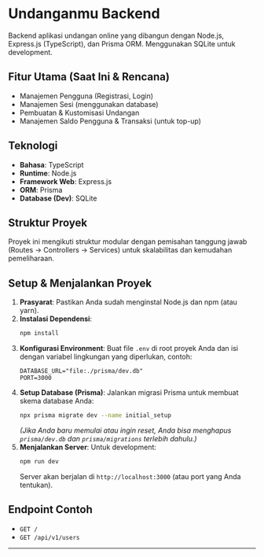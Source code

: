 # Undanganmu Backend

Backend aplikasi undangan online yang dibangun dengan Node.js, Express.js (TypeScript), dan Prisma ORM. Menggunakan SQLite untuk development.

## Fitur Utama (Saat Ini & Rencana)

*   Manajemen Pengguna (Registrasi, Login)
*   Manajemen Sesi (menggunakan database)
*   Pembuatan & Kustomisasi Undangan
*   Manajemen Saldo Pengguna & Transaksi (untuk top-up)

## Teknologi

*   **Bahasa**: TypeScript
*   **Runtime**: Node.js
*   **Framework Web**: Express.js
*   **ORM**: Prisma
*   **Database (Dev)**: SQLite

## Struktur Proyek

Proyek ini mengikuti struktur modular dengan pemisahan tanggung jawab (Routes -> Controllers -> Services) untuk skalabilitas dan kemudahan pemeliharaan.

## Setup & Menjalankan Proyek

1.  **Prasyarat**: Pastikan Anda sudah menginstal Node.js dan npm (atau yarn).
2.  **Instalasi Dependensi**:
    ```bash
    npm install
    ```
3.  **Konfigurasi Environment**:
    Buat file `.env` di root proyek Anda dan isi dengan variabel lingkungan yang diperlukan, contoh:
    ```env
    DATABASE_URL="file:./prisma/dev.db"
    PORT=3000
    ```
4.  **Setup Database (Prisma)**:
    Jalankan migrasi Prisma untuk membuat skema database Anda:
    ```bash
    npx prisma migrate dev --name initial_setup
    ```
    *(Jika Anda baru memulai atau ingin reset, Anda bisa menghapus `prisma/dev.db` dan `prisma/migrations` terlebih dahulu.)*
5.  **Menjalankan Server**:
    Untuk development:
    ```bash
    npm run dev
    ```
    Server akan berjalan di `http://localhost:3000` (atau port yang Anda tentukan).

## Endpoint Contoh

*   `GET /`
*   `GET /api/v1/users`

---
